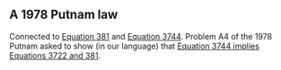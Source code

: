 ## A 1978 Putnam law

Connected to [Equation 381](https://teorth.github.io/equational_theories/implications/?381) and [Equation 3744](https://teorth.github.io/equational_theories/implications/?3744).  Problem A4 of the 1978 Putnam asked to show (in our language) that [Equation 3744 implies Equations 3722 and 381](https://teorth.github.io/equational_theories/blueprint/implications-chapter.html#3744_implies_3722_381). 

